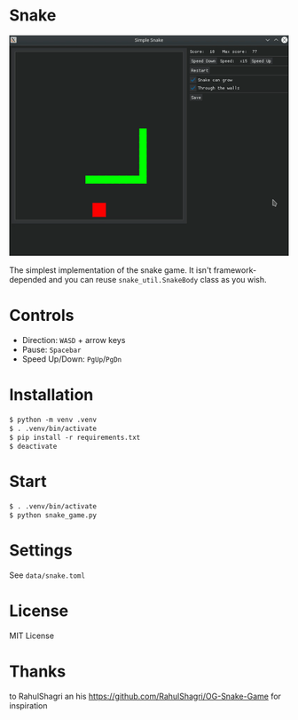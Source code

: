 # Snake

![](data/snake.gif)

The simplest implementation of the snake game.
It isn't framework-depended and you can reuse `snake_util.SnakeBody` class as you wish.

# Controls
* Direction: `WASD` + arrow keys
* Pause: `Spacebar`
* Speed Up/Down: `PgUp`/`PgDn`

# Installation
```commandline
$ python -m venv .venv
$ . .venv/bin/activate
$ pip install -r requirements.txt
$ deactivate
```

# Start
```commandline
$ . .venv/bin/activate
$ python snake_game.py
```

# Settings
See `data/snake.toml`


# License
MIT License

# Thanks 
to RahulShagri an his https://github.com/RahulShagri/OG-Snake-Game for inspiration